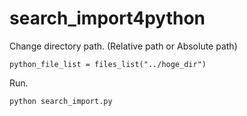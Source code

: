 # search_import4python

Change directory path. (Relative path or Absolute path)
```
python_file_list = files_list("../hoge_dir")
```
Run.
```
python search_import.py
```